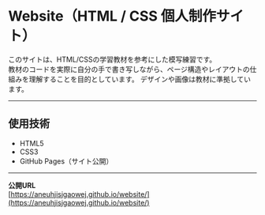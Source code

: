 # Website（HTML / CSS 個人制作サイト）

このサイトは、HTML/CSSの学習教材を参考にした模写練習です。  
教材のコードを実際に自分の手で書き写しながら、ページ構造やレイアウトの仕組みを理解することを目的としています。
デザインや画像は教材に準拠しています。

---

##  使用技術
- HTML5  
- CSS3  
- GitHub Pages（サイト公開）

---


 **公開URL**  
 [https://aneuhjisjgaowej.github.io/website/](https://aneuhjisjgaowej.github.io/website/)
